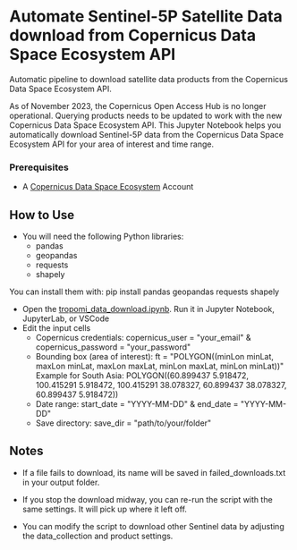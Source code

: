 # Automate Sentinel-5P Satellite Data download from Copernicus Data Space Ecosystem API
Automatic pipeline to download satellite data products from the Copernicus Data Space Ecosystem API.

As of November 2023, the Copernicus Open Access Hub is no longer operational. Querying products needs to be updated to work with the new Copernicus Data Space Ecosystem API. 
This Jupyter Notebook helps you automatically download Sentinel-5P data from the Copernicus Data Space Ecosystem API for your area of interest and time range.

### Prerequisites
- A [Copernicus Data Space Ecosystem](https://identity.dataspace.copernicus.eu/auth/realms/CDSE/protocol/openid-connect/auth?client_id=account-console&redirect_uri=https%3A%2F%2Fidentity.dataspace.copernicus.eu%2Fauth%2Frealms%2FCDSE%2Faccount%2F%23%2Fpersonal-info&state=429ad7b1-20eb-4d43-97ad-3d2f4f5c30df&response_mode=fragment&response_type=code&scope=openid&nonce=389a47fd-8799-496c-8a93-60d427180edc&code_challenge=aq-4zNXzwYqxWCAdbsOb8dbct55FCaIACWLO7gFY3J4&code_challenge_method=S256) Account

## How to Use 
- You will need the following Python libraries:
   - pandas
   - geopandas
   - requests
   - shapely
 
You can install them with: 
pip install pandas geopandas requests shapely

- Open the [tropomi_data_download.ipynb](https://github.com/sristymukherjee/copernicus-sentinel5p-automation/blob/main/tropomi_data_download.ipynb). Run it in Jupyter Notebook, JupyterLab, or VSCode
- Edit the input cells
   - Copernicus credentials: copernicus_user = "your_email"   & copernicus_password = "your_password"
   - Bounding box (area of interest): ft = "POLYGON((minLon minLat, maxLon minLat, maxLon maxLat, minLon maxLat, minLon minLat))"
     Example for South Asia: POLYGON((60.899437 5.918472, 100.415291 5.918472, 100.415291 38.078327, 60.899437 38.078327, 60.899437 5.918472))
   - Date range:   start_date = "YYYY-MM-DD"  &  end_date = "YYYY-MM-DD"
   - Save directory: save_dir = "path/to/your/folder"
 
## Notes 

- If a file fails to download, its name will be saved in failed_downloads.txt in your output folder.

- If you stop the download midway, you can re-run the script with the same settings. It will pick up where it left off.

- You can modify the script to download other Sentinel data by adjusting the data_collection and product settings.

